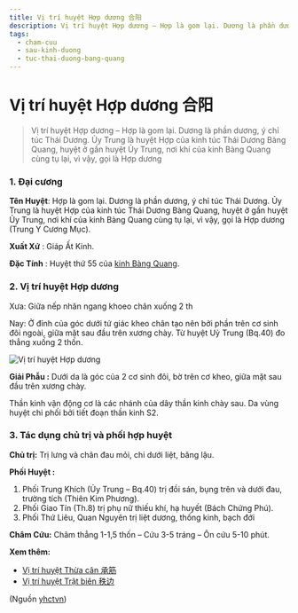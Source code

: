 ```yaml
---
title: Vị trí huyệt Hợp dương 合阳
description: Vị trí huyệt Hợp dương – Hợp là gom lại. Dương là phần dương, ý chỉ túc Thái Dương. Ủy Trung là huyệt Hợp của kinh túc Thái Dương Bàng Quang, huyệt ở gần huyệt Ủy Trung, nơi khí của kinh Bàng Quang cùng tụ lại, vì vậy, gọi là Hợp dương
tags:
  - cham-cuu
  - sau-kinh-duong
  - tuc-thai-duong-bang-quang
---
```


# Vị trí huyệt Hợp dương 合阳 

> Vị trí huyệt Hợp dương – Hợp là gom lại. Dương là phần dương, ý chỉ túc Thái Dương. Ủy Trung là huyệt Hợp của kinh túc Thái Dương Bàng Quang, huyệt ở gần huyệt Ủy Trung, nơi khí của kinh Bàng Quang cùng tụ lại, vì vậy, gọi là Hợp dương

### 1. Đại cương

**Tên Huyệt**: Hợp là gom lại. Dương là phần dương, ý chỉ túc Thái Dương. Ủy Trung là huyệt Hợp của kinh túc Thái Dương Bàng Quang, huyệt ở gần huyệt Ủy Trung, nơi khí của kinh Bàng Quang cùng tụ lại, vì vậy, gọi là Hợp dương (Trung Y Cương Mục).

**Xuất Xứ** : Giáp Ất Kinh.

**Đặc Tính** : Huyệt thứ 55 của [kinh Bàng Quang](/yhctvn/kinh-tuc-thai-duong-bang-quang/).

### 2. Vị trí huyệt Hợp dương

Xưa: Giữa nếp nhăn ngang khoeo chân xuống 2 th

Nay: Ở đỉnh của góc dưới tứ giác kheo chân tạo nên bởi phần trên cơ sinh đôi ngoài, giữa mặt sau đầu trên xương chày. Từ huyệt Uỷ Trung (Bq.40) đo thẳng xuống 2 thốn.

![Vị trí huyệt Hợp dương](/imgs/yhctvn/huyet-hoi-duong-300x169.jpg)

**Giải Phẫu :** Dưới da là góc của 2 cơ sinh đôi, bờ trên cơ kheo, giữa mặt sau đầu trên xương chày.

Thần kinh vận động cơ là các nhánh của dây thần kinh chày sau. Da vùng huyệt chi phối bởi tiết đoạn thần kinh S2.

### 3. Tác dụng chủ trị và phối hợp huyệt

**Chủ trị:** Trị lưng và chân đau mỏi, chi dưới liệt, băng lậu.

**Phối Huyệt :**

1. Phối Trung Khích (Ủy Trung – Bq.40) trị đồi sán, bụng trên và dưới đau, trường tích (Thiên Kim Phương).
2. Phối Giao Tín (Th.8) trị phụ nữ thiếu khí, hạ huyết (Bách Chứng Phú).
3. Phối Thứ Liêu, Quan Nguyên trị liệt dương, thống kinh, bạch đới

**Châm Cứu:** Châm thẳng 1-1,5 thốn – Cứu 3-5 tráng – Ôn cứu 5-10 phút.

**Xem thêm:**

* [Vị trí huyệt Thừa cân 承筋](/yhctvn/vi-tri-huyet-thua-can-%e6%89%bf%e7%ad%8b/)
* [Vị trí huyệt Trật biên 秩边](/yhctvn/vi-tri-huyet-trat-bien-%e7%a7%a9%e8%be%b9/)

(Nguồn <a href="https://yhctvn.com/vi-tri-huyet-hop-duong-合阳/" target="_blank">yhctvn</a>)
